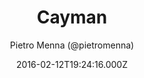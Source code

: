 ---
title: Cayman
github: https://github.com/pietromenna/jekyll-cayman-theme
demo: https://jasonlong.github.io/cayman-theme/
author: Pietro Menna (@pietromenna)
ssg:
  - Jekyll
cms:
  - Markdown
date: 2016-02-12T19:24:16.000Z
description: >-
  A Jekyll theme for the responsive theme for GitHub Pages
  https://jasonlong.github.io/cayman-theme/
draft: true
publish_date: '2016-02-12T19:24:16Z'
update_date: '2021-06-24T00:34:46Z'
github_star: 237
github_fork: 222
---